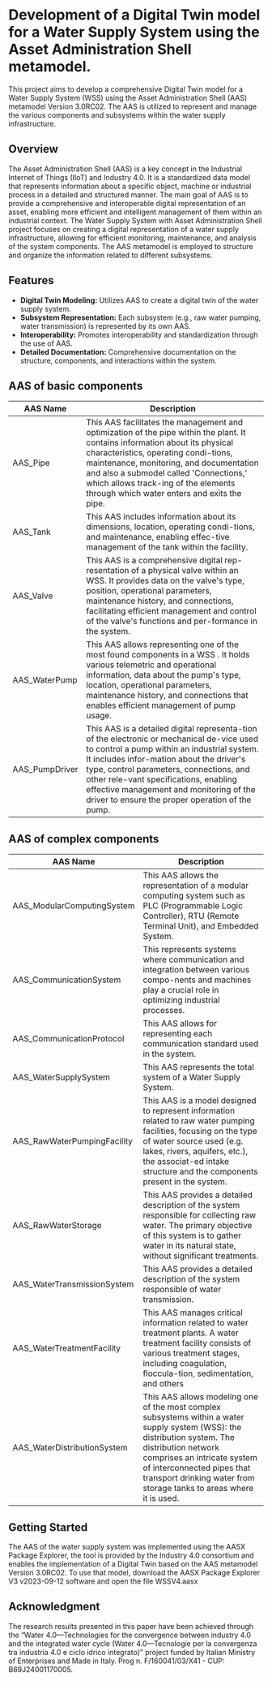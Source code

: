 # Development of a Digital Twin model for a Water Supply System using the Asset Administration Shell metamodel.
This project aims to develop a comprehensive Digital Twin model for a Water Supply System (WSS) using the Asset Administration Shell (AAS) metamodel Version 3.0RC02. The AAS is utilized to represent and manage the various components and subsystems within the water supply infrastructure.
## Overview
The Asset Administration Shell (AAS) is a key concept in the Industrial Internet of Things (IIoT) and Industry 4.0. It is a standardized data model that represents information about a specific object, machine or industrial process in a detailed and structured manner. The main goal of AAS is to provide a comprehensive and interoperable digital representation of an asset, enabling more efficient and intelligent management of them within an industrial context.
The Water Supply System with Asset Administration Shell project focuses on creating a digital representation of a water supply infrastructure, allowing for efficient monitoring, maintenance, and analysis of the system components. The AAS metamodel is employed to structure and organize the information related to different subsystems.
 
## Features
- **Digital Twin Modeling:** Utilizes AAS to create a digital twin of the water supply system.
- **Subsystem Representation:** Each subsystem (e.g., raw water pumping, water transmission) is represented by its own AAS.
- **Interoperability:** Promotes interoperability and standardization through the use of AAS.
- **Detailed Documentation:** Comprehensive documentation on the structure, components, and interactions within the system.

## AAS of basic components

| AAS Name | Description | 
| -------------- | -------------- | 
| AAS_Pipe     | This AAS facilitates the management and optimization of the pipe within the plant. It contains information about its physical characteristics, operating condi-tions, maintenance, monitoring, and documentation and also a submodel called 'Connections,' which allows track-ing of the elements through which water enters and exits the pipe.     | 
| AAS_Tank     | This AAS includes information about its dimensions, location, operating condi-tions, and maintenance, enabling effec-tive management of the tank within the facility.    | 
| AAS_Valve     | This AAS is a comprehensive digital rep-resentation of a physical valve within an WSS. It provides data on the valve's type, position, operational parameters, maintenance history, and connections, facilitating efficient management and control of the valve's functions and per-formance in the system.  | 
| AAS_WaterPump     | This AAS allows representing one of the most found components in a WSS . It holds various telemetric and operational information, data about the pump's type, location, operational parameters, maintenance history, and connections that enables efficient management of pump usage.     | 
| AAS_PumpDriver    | This AAS is a detailed digital representa-tion of the electronic or mechanical de-vice used to control a pump within an industrial system. It includes infor-mation about the driver's type, control parameters, connections, and other rele-vant specifications, enabling effective management and monitoring of the driver to ensure the proper operation of the pump.     | 

## AAS of complex components

| AAS Name | Description | 
| -------------- | -------------- | 
| AAS_ModularComputingSystem      | This AAS allows the representation of a modular computing system such as PLC (Programmable Logic Controller), RTU (Remote Terminal Unit), and Embedded System.     | 
| AAS_CommunicationSystem      | This represents systems where communication and integration between various compo-nents and machines play a crucial role in optimizing industrial processes.     | 
| AAS_CommunicationProtocol     | This AAS allows for representing each communication standard used in the system.     | 
| AAS_WaterSupplySystem    | This AAS represents the total system of a Water Supply System.   | 
| AAS_RawWaterPumpingFacility     | This AAS is a model designed to represent information related to raw water pumping facilities, focusing on the type of water source used (e.g. lakes, rivers, aquifers, etc.), the associat-ed intake structure and the components present in the system.     | 
| AAS_RawWaterStorage     | This AAS provides a detailed description of the system responsible for collecting raw water. The primary objective of this system is to gather water in its natural state, without significant treatments.     | 
| AAS_WaterTransmissionSystem    | This AAS provides a detailed description of the system responsible of water transmission.   | 
| AAS_WaterTreatmentFacility     | This AAS manages critical information related to water treatment plants. A water treatment facility consists of various treatment stages, including coagulation, floccula-tion, sedimentation, and others    | 
| AAS_WaterDistributionSystem    | This AAS allows modeling one of the most complex subsystems within a water supply system (WSS): the distribution system. The distribution network comprises an intricate system of interconnected pipes that transport drinking water from storage tanks to areas where it is used.   | 

## Getting Started
The AAS of the water supply system was implemented using the AASX Package Explorer, the tool is provided by the Industry 4.0 consortium and enables the implementation of a Digital Twin based on the AAS metamodel Version 3.0RC02. To use that model, download the AASX Package Explorer V3 v2023-09-12 software and open the file WSSV4.aasx

## Acknowledgment
The research results presented in this paper have been achieved through the “Water 4.0—Technologies for the convergence between industry 4.0 and the integrated water cycle (Water 4.0—Tecnologie per la convergenza tra industria 4.0 e ciclo idrico integrato)” project funded by Italian Ministry of Enterprises and Made in Italy.
Prog n. F/160041/03/X41 - CUP: B69J24001170005.


